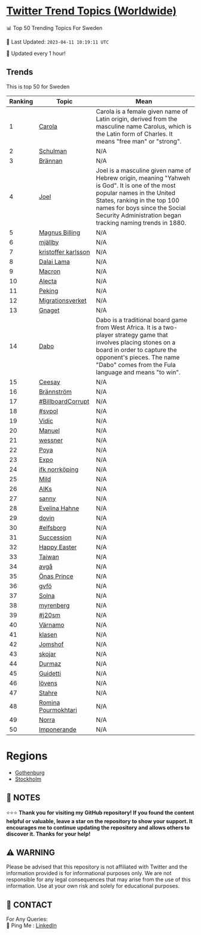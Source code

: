 [Twitter Trend Topics (Worldwide)](https://github.com/ErcinDedeoglu/Twitter-Trend-Topics)
==========


📊 Top 50 Trending Topics For Sweden

📆 Last Updated: `2023-04-11 10:19:11 UTC`

🔧 Updated every 1 hour!


## Trends

This is top 50 for Sweden

| Ranking | Topic | Mean |
| ------- | ------------ | ------------ |
| 1 | [Carola](http://twitter.com/search?q=Carola) | Carola is a female given name of Latin origin, derived from the masculine name Carolus, which is the Latin form of Charles. It means "free man" or "strong". |
| 2 | [Schulman](http://twitter.com/search?q=Schulman) | N/A |
| 3 | [Brännan](http://twitter.com/search?q=Br%c3%a4nnan) | N/A |
| 4 | [Joel](http://twitter.com/search?q=Joel) | Joel is a masculine given name of Hebrew origin, meaning "Yahweh is God". It is one of the most popular names in the United States, ranking in the top 100 names for boys since the Social Security Administration began tracking naming trends in 1880. |
| 5 | [Magnus Billing](http://twitter.com/search?q=Magnus+Billing) | N/A |
| 6 | [mjällby](http://twitter.com/search?q=mj%c3%a4llby) | N/A |
| 7 | [kristoffer karlsson](http://twitter.com/search?q=kristoffer+karlsson) | N/A |
| 8 | [Dalai Lama](http://twitter.com/search?q=Dalai+Lama) | N/A |
| 9 | [Macron](http://twitter.com/search?q=Macron) | N/A |
| 10 | [Alecta](http://twitter.com/search?q=Alecta) | N/A |
| 11 | [Peking](http://twitter.com/search?q=Peking) | N/A |
| 12 | [Migrationsverket](http://twitter.com/search?q=Migrationsverket) | N/A |
| 13 | [Gnaget](http://twitter.com/search?q=Gnaget) | N/A |
| 14 | [Dabo](http://twitter.com/search?q=Dabo) | Dabo is a traditional board game from West Africa. It is a two-player strategy game that involves placing stones on a board in order to capture the opponent's pieces. The name "Dabo" comes from the Fula language and means "to win". |
| 15 | [Ceesay](http://twitter.com/search?q=Ceesay) | N/A |
| 16 | [Brännström](http://twitter.com/search?q=Br%c3%a4nnstr%c3%b6m) | N/A |
| 17 | [#BillboardCorrupt](http://twitter.com/search?q=%23BillboardCorrupt) | N/A |
| 18 | [#svpol](http://twitter.com/search?q=%23svpol) | N/A |
| 19 | [Vidic](http://twitter.com/search?q=Vidic) | N/A |
| 20 | [Manuel](http://twitter.com/search?q=Manuel) | N/A |
| 21 | [wessner](http://twitter.com/search?q=wessner) | N/A |
| 22 | [Poya](http://twitter.com/search?q=Poya) | N/A |
| 23 | [Expo](http://twitter.com/search?q=Expo) | N/A |
| 24 | [ifk norrköping](http://twitter.com/search?q=ifk+norrk%c3%b6ping) | N/A |
| 25 | [Mild](http://twitter.com/search?q=Mild) | N/A |
| 26 | [AIKs](http://twitter.com/search?q=AIKs) | N/A |
| 27 | [sanny](http://twitter.com/search?q=sanny) | N/A |
| 28 | [Evelina Hahne](http://twitter.com/search?q=Evelina+Hahne) | N/A |
| 29 | [dovin](http://twitter.com/search?q=dovin) | N/A |
| 30 | [#elfsborg](http://twitter.com/search?q=%23elfsborg) | N/A |
| 31 | [Succession](http://twitter.com/search?q=Succession) | N/A |
| 32 | [Happy Easter](http://twitter.com/search?q=Happy+Easter) | N/A |
| 33 | [Taiwan](http://twitter.com/search?q=Taiwan) | N/A |
| 34 | [avgå](http://twitter.com/search?q=avg%c3%a5) | N/A |
| 35 | [Önas Prince](http://twitter.com/search?q=%c3%96nas+Prince) | N/A |
| 36 | [gvfö](http://twitter.com/search?q=gvf%c3%b6) | N/A |
| 37 | [Solna](http://twitter.com/search?q=Solna) | N/A |
| 38 | [myrenberg](http://twitter.com/search?q=myrenberg) | N/A |
| 39 | [#j20sm](http://twitter.com/search?q=%23j20sm) | N/A |
| 40 | [Värnamo](http://twitter.com/search?q=V%c3%a4rnamo) | N/A |
| 41 | [klasen](http://twitter.com/search?q=klasen) | N/A |
| 42 | [Jomshof](http://twitter.com/search?q=Jomshof) | N/A |
| 43 | [skojar](http://twitter.com/search?q=skojar) | N/A |
| 44 | [Durmaz](http://twitter.com/search?q=Durmaz) | N/A |
| 45 | [Guidetti](http://twitter.com/search?q=Guidetti) | N/A |
| 46 | [lövens](http://twitter.com/search?q=l%c3%b6vens) | N/A |
| 47 | [Stahre](http://twitter.com/search?q=Stahre) | N/A |
| 48 | [Romina Pourmokhtari](http://twitter.com/search?q=Romina+Pourmokhtari) | N/A |
| 49 | [Norra](http://twitter.com/search?q=Norra) | N/A |
| 50 | [Imponerande](http://twitter.com/search?q=Imponerande) | N/A |



# Regions

* [Gothenburg](</Sweden/Gothenburg.md>)
* [Stockholm](</Sweden/Stockholm.md>)



## 📝 NOTES

⭐⭐⭐ **Thank you for visiting my GitHub repository! If you found the content helpful or valuable, leave a star on the repository to show your support. It encourages me to continue updating the repository and allows others to discover it. Thanks for your help!**


## ⚠️ WARNING

Please be advised that this repository is not affiliated with Twitter and the information provided is for informational purposes only. We are not responsible for any legal consequences that may arise from the use of this information. Use at your own risk and solely for educational purposes.


## 📨 CONTACT

 For Any Queries:  
            🏓 Ping Me : [LinkedIn](https://www.linkedin.com/in/ercindedeoglu/)
